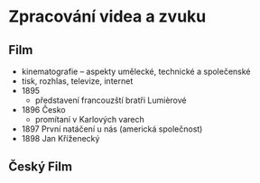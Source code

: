 # Zpracování videa a zvuku
## Film
- kinematografie – aspekty umělecké, technické a společenské
- tisk, rozhlas, televize, internet
- 1895
	- představení francouzští bratři Lumièrové
- 1896 Česko
	- promítaní v Karlových varech
- 1897 První natáčení u nás (americká společnost)
- 1898 Jan Kříženecký
## Český Film
